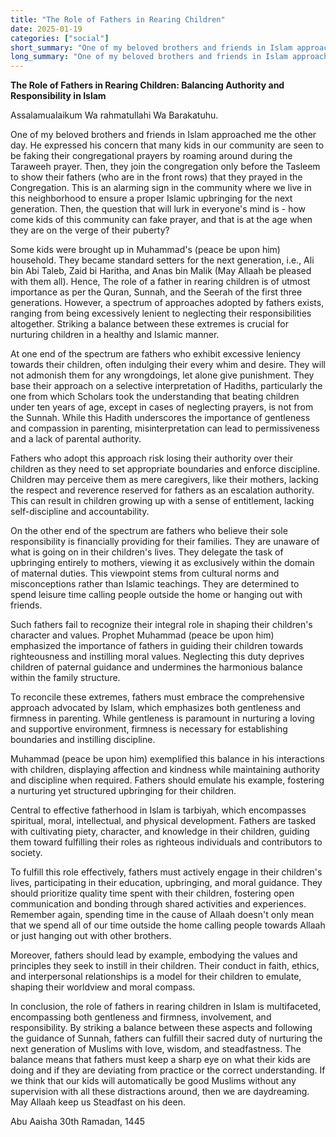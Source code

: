 ```yaml
---
title: "The Role of Fathers in Rearing Children"
date: 2025-01-19
categories: ["social"]
short_summary: "One of my beloved brothers and friends in Islam approached me the other day."
long_summary: "One of my beloved brothers and friends in Islam approached me the other day. He expressed his concern that many kids in our community are seen to be faking their congregational prayers by roaming around during the Taraweeh prayer."
---
```


**The Role of Fathers in Rearing Children: Balancing Authority and Responsibility in Islam**

Assalamualaikum Wa rahmatullahi Wa Barakatuhu.

One of my beloved brothers and friends in Islam approached me the other day. He expressed his concern that many kids in our community are seen to be faking their congregational prayers by roaming around during the Taraweeh prayer. Then, they join the congregation only before the Tasleem to show their fathers (who are in the front rows) that they prayed in the Congregation. This is an alarming sign in the community where we live in this neighborhood to ensure a proper Islamic upbringing for the next generation. Then, the question that will lurk in everyone's mind is - how come kids of this community can fake prayer, and that is at the age when they are on the verge of their puberty? 

Some kids were brought up in Muhammad's (peace be upon him) household. They became standard setters for the next generation, i.e., Ali bin Abi Taleb, Zaid bi Haritha, and Anas bin Malik (May Allaah be pleased with them all). Hence, The role of a father in rearing children is of utmost importance as per the Quran, Sunnah, and the Seerah of the first three generations. However, a spectrum of approaches adopted by fathers exists, ranging from being excessively lenient to neglecting their responsibilities altogether. Striking a balance between these extremes is crucial for nurturing children in a healthy and Islamic manner.

At one end of the spectrum are fathers who exhibit excessive leniency towards their children, often indulging their every whim and desire. They will not admonish them for any wrongdoings, let alone give punishment. They base their approach on a selective interpretation of Hadiths, particularly the one from which Scholars took the understanding that beating children under ten years of age, except in cases of neglecting prayers, is not from the Sunnah. While this Hadith underscores the importance of gentleness and compassion in parenting, misinterpretation can lead to permissiveness and a lack of parental authority.

Fathers who adopt this approach risk losing their authority over their children as they need to set appropriate boundaries and enforce discipline. Children may perceive them as mere caregivers, like their mothers, lacking the respect and reverence reserved for fathers as an escalation authority. This can result in children growing up with a sense of entitlement, lacking self-discipline and accountability.

On the other end of the spectrum are fathers who believe their sole responsibility is financially providing for their families. They are unaware of what is going on in their children's lives. They delegate the task of upbringing entirely to mothers, viewing it as exclusively within the domain of maternal duties. This viewpoint stems from cultural norms and misconceptions rather than Islamic teachings. They are determined to spend leisure time calling people outside the home or hanging out with friends. 

Such fathers fail to recognize their integral role in shaping their children's character and values. Prophet Muhammad (peace be upon him) emphasized the importance of fathers in guiding their children towards righteousness and instilling moral values. Neglecting this duty deprives children of paternal guidance and undermines the harmonious balance within the family structure.

To reconcile these extremes, fathers must embrace the comprehensive approach advocated by Islam, which emphasizes both gentleness and firmness in parenting. While gentleness is paramount in nurturing a loving and supportive environment, firmness is necessary for establishing boundaries and instilling discipline.

Muhammad (peace be upon him) exemplified this balance in his interactions with children, displaying affection and kindness while maintaining authority and discipline when required. Fathers should emulate his example, fostering a nurturing yet structured upbringing for their children.

Central to effective fatherhood in Islam is tarbiyah, which encompasses spiritual, moral, intellectual, and physical development. Fathers are tasked with cultivating piety, character, and knowledge in their children, guiding them toward fulfilling their roles as righteous individuals and contributors to society.

To fulfill this role effectively, fathers must actively engage in their children's lives, participating in their education, upbringing, and moral guidance. They should prioritize quality time spent with their children, fostering open communication and bonding through shared activities and experiences. Remember again, spending time in the cause of Allaah doesn't only mean that we spend all of our time outside the home calling people towards Allaah or just hanging out with other brothers. 

Moreover, fathers should lead by example, embodying the values and principles they seek to instill in their children. Their conduct in faith, ethics, and interpersonal relationships is a model for their children to emulate, shaping their worldview and moral compass.

In conclusion, the role of fathers in rearing children in Islam is multifaceted, encompassing both gentleness and firmness, involvement, and responsibility. By striking a balance between these aspects and following the guidance of Sunnah, fathers can fulfill their sacred duty of nurturing the next generation of Muslims with love, wisdom, and steadfastness. The balance means that fathers must keep a sharp eye on what their kids are doing and if they are deviating from practice or the correct understanding. If we think that our kids will automatically be good Muslims without any supervision with all these distractions around, then we are daydreaming. May Allaah keep us Steadfast on his deen.

Abu Aaisha
30th Ramadan, 1445
